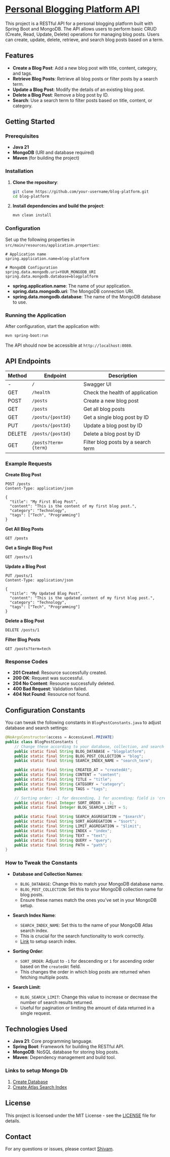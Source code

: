 # [Personal Blogging Platform API](https://roadmap.sh/projects/blogging-platform-api)

This project is a RESTful API for a personal blogging platform built with Spring Boot and MongoDB. The API allows users to perform basic CRUD (Create, Read, Update, Delete) operations for managing blog posts. Users can create, update, delete, retrieve, and search blog posts based on a term.

## Features

- **Create a Blog Post**: Add a new blog post with title, content, category, and tags.
- **Retrieve Blog Posts**: Retrieve all blog posts or filter posts by a search term.
- **Update a Blog Post**: Modify the details of an existing blog post.
- **Delete a Blog Post**: Remove a blog post by ID.
- **Search**: Use a search term to filter posts based on title, content, or category.

## Getting Started

### Prerequisites

- **Java 21**
- **MongoDB** (URI and database required)
- **Maven** (for building the project)

### Installation

1. **Clone the repository**:

   ```bash
   git clone https://github.com/your-username/blog-platform.git
   cd blog-platform
   ```

2. **Install dependencies and build the project**:

   ```bash
   mvn clean install
   ```

### Configuration

Set up the following properties in `src/main/resources/application.properties`:

```properties
# Application name
spring.application.name=blog-platform

# MongoDB Configuration
spring.data.mongodb.uri=YOUR_MONGODB_URI
spring.data.mongodb.database=blogplatform
```

- **spring.application.name**: The name of your application.
- **spring.data.mongodb.uri**: The MongoDB connection URI.
- **spring.data.mongodb.database**: The name of the MongoDB database to use.

### Running the Application

After configuration, start the application with:

```bash
mvn spring-boot:run
```

The API should now be accessible at `http://localhost:8080`.

## API Endpoints

| Method | Endpoint             | Description                        |
|--------|----------------------|------------------------------------|
| -      | `/`                  | Swagger UI                         |
| GET    | `/health`            | Check the health of application    |
| POST   | `/posts`             | Create a new blog post             |
| GET    | `/posts`             | Get all blog posts                 |
| GET    | `/posts/{postId}`    | Get a single blog post by ID       |
| PUT    | `/posts/{postId}`    | Update a blog post by ID           |
| DELETE | `/posts/{postId}`    | Delete a blog post by ID           |
| GET    | `/posts?term={term}` | Filter blog posts by a search term |


### Example Requests

**Create Blog Post**

```http
POST /posts
Content-Type: application/json

{
  "title": "My First Blog Post",
  "content": "This is the content of my first blog post.",
  "category": "Technology",
  "tags": ["Tech", "Programming"]
}
```

**Get All Blog Posts**

```http
GET /posts
```

**Get a Single Blog Post**

```http
GET /posts/1
```

**Update a Blog Post**

```http
PUT /posts/1
Content-Type: application/json

{
  "title": "My Updated Blog Post",
  "content": "This is the updated content of my first blog post.",
  "category": "Technology",
  "tags": ["Tech", "Programming"]
}
```

**Delete a Blog Post**

```http
DELETE /posts/1
```

**Filter Blog Posts**

```http
GET /posts?term=tech
```

### Response Codes

- **201 Created**: Resource successfully created.
- **200 OK**: Request was successful.
- **204 No Content**: Resource successfully deleted.
- **400 Bad Request**: Validation failed.
- **404 Not Found**: Resource not found.

## Configuration Constants

You can tweak the following constants in `BlogPostConstants.java` to adjust database and search settings:

```java
@NoArgsConstructor(access = AccessLevel.PRIVATE)
public class BlogPostConstants {
    // Change these according to your database, collection, and search index
    public static final String BLOG_DATABASE = "blogplatform";          // Database name
    public static final String BLOG_POST_COLLECTION = "blog";           // Collection name
    public static final String SEARCH_INDEX_NAME = "search_term";       // Index name for search

    public static final String CREATED_AT = "createdAt";
    public static final String CONTENT = "content";
    public static final String TITLE = "title";
    public static final String CATEGORY = "category";
    public static final String TAGS = "tags";

    // Sorting order: -1 for descending, 1 for ascending; field is 'createdAt'
    public static final Integer SORT_ORDER = -1;
    public static final Integer BLOG_SEARCH_LIMIT = 5;

    public static final String SEARCH_AGGREGATION = "$search";
    public static final String SORT_AGGREGATION = "$sort";
    public static final String LIMIT_AGGREGATION = "$limit";
    public static final String INDEX = "index";
    public static final String TEXT = "text";
    public static final String QUERY = "query";
    public static final String PATH = "path";
}
```

### How to Tweak the Constants

- **Database and Collection Names**:
    - `BLOG_DATABASE`: Change this to match your MongoDB database name.
    - `BLOG_POST_COLLECTION`: Set this to your MongoDB collection name for blog posts.
    - Ensure these names match the ones you've set in your MongoDB setup.

- **Search Index Name**:
    - `SEARCH_INDEX_NAME`: Set this to the name of your MongoDB Atlas search index.
    - This is crucial for the search functionality to work correctly.
    - [Link](https://www.mongodb.com/docs/atlas/atlas-search/create-index/) to setup search index.

- **Sorting Order**:
    - `SORT_ORDER`: Adjust to `-1` for descending or `1` for ascending order based on the `createdAt` field.
    - This changes the order in which blog posts are returned when fetching multiple posts.

- **Search Limit**:
    - `BLOG_SEARCH_LIMIT`: Change this value to increase or decrease the number of search results returned.
    - Useful for pagination or limiting the amount of data returned in a single request.

## Technologies Used

- **Java 21**: Core programming language.
- **Spring Boot**: Framework for building the RESTful API.
- **MongoDB**: NoSQL database for storing blog posts.
- **Maven**: Dependency management and build tool.

### Links to setup Mongo Db 
1. [Create Database](https://www.mongodb.com/resources/products/fundamentals/create-database)
2. [Create Atlas Search Index](https://www.mongodb.com/docs/atlas/atlas-search/create-index/)

## License

This project is licensed under the MIT License - see the [LICENSE](LICENSE) file for details.

## Contact

For any questions or issues, please contact [Shivam](mailto:shivamshukla2712@gmail.com).

